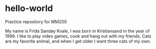 # hello-world
Practice repository for MM200

My name is Frida Sandøy Kvale, I was born in Kristiansand in the year of 1999. 
I like to play video games, cook and hang out with my friends.
Cats are my favorite animal, and when I get older I want three cats of my own.
